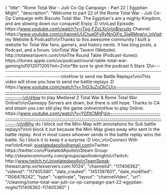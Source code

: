 {
    "title": "Rome Total War - Julii Co-Op Campaign - Part 22 | Egyptian Might",
    "description": "Welcome to part 22 of the Rome Total War - Julii Co-Op Campaign with Biscuits Total War.  The Egyptian's are a mighty Kingdom, and are slowing down our conquest! Enjoy :D \n\nLast Episode: https:\/\/www.youtube.com\/watch?v=iTsg-FZoLXo\n\nBiscuits Channel: https:\/\/www.youtube.com\/channel\/UCtue0FyRvNnOiFp_SjaRMnw\n_\nVisit my Website & Podcast!\n\nThanks to this awesome community I built a website for Total War fans, gamers, and history nerds.  It has blog posts, a Podcast, and a forum.  \n\nTotal War Tavern (Website): http:\/\/totalwartavern.com\/\n\nThe Round Table (Podcast-itunes): https:\/\/itunes.apple.com\/us\/podcast\/round-table-total-war-gaming\/id1012071205?mt=2\n\n*Be sure to give the podcast 5 Stars :D\n-------------------------------------------------------------------------------------------------------------\n\nHow to send me Battle Replays!\n\nThis video will show you how to send me battle replays :D https:\/\/www.youtube.com\/watch?v=7nG3uZoDkCU\n-------------------------------------------------------------------------------------------------------------\n\nHow to play Medieval 2 Total War & Rome Total War Online!\n\nGamespy Servers are down, but there is still hope.  Thanks to CA and steam you can still play the game online\n\nHow to play Online: https:\/\/www.youtube.com\/watch?v=YGfItCMitPg\n-------------------------------------------------------------------------------------------------------------\n\nWhy do I block out the Mini-Map with annotations for Sub battle replays?\n\nI block it out because the Mini-Map gives away who sent in the battle replay.  And in most cases whoever sends in the battle replay wins the battle.  So I block it to keep it a surprise :D  \n\n_\n\nConnect With me!\n\nEmail: pixelatedapollo@gmail.com\nTwitter: https:\/\/twitter.com\/PixelatedApollo\nSteam Group:  http:\/\/steamcommunity.com\/groups\/apollosknights\nTwitch: http:\/\/www.twitch.tv\/pixelatedapollo\nTeamSpeak: thewarcamp.vortexservers.com:10124",
    "channelid": "117406362",
    "videoid": "117405380",
    "date_created": "1451397601",
    "date_modified": "1506478242",
    "type": "captivate",
    "layout": "channelVideo",
    "url": "\/cleaning\/rome-total-war-julii-co-op-campaign-part-22-egyptian-might\/117406362-117405380"
}